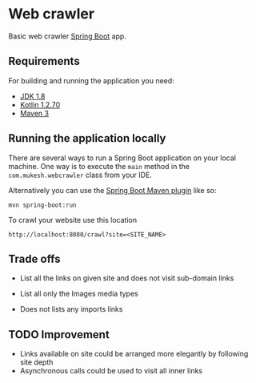 # Web crawler 

Basic web crawler [Spring Boot](http://projects.spring.io/spring-boot/)  app.

## Requirements

For building and running the application you need:

- [JDK 1.8](http://www.oracle.com/technetwork/java/javase/downloads/jdk8-downloads-2133151.html)
- [Kotlin 1.2.70](kotlinlang.org)
- [Maven 3](https://maven.apache.org)

## Running the application locally

There are several ways to run a Spring Boot application on your local machine. One way is to execute the `main` method in the `com.mukesh.webcrawler` class from your IDE.

Alternatively you can use the [Spring Boot Maven plugin](https://docs.spring.io/spring-boot/docs/current/reference/html/build-tool-plugins-maven-plugin.html) like so:

```shell
mvn spring-boot:run
```
To crawl your website use this location 

```
http://localhost:8080/crawl?site=<SITE_NAME>
```
## Trade offs

- List all the links on given site and does not visit sub-domain links

- List all only the Images media types
 
- Does not lists any imports links

## TODO Improvement 

- Links available on site could be arranged more elegantly by following site depth
- Asynchronous calls could be used to visit all inner links